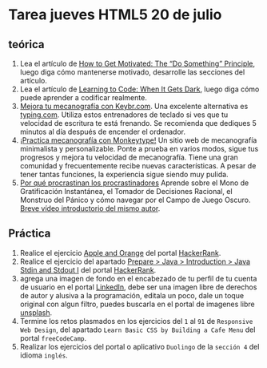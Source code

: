# Tarea jueves HTML5 20 de julio

## teórica

1. Lea el artículo de [How to Get Motivated: The “Do Something” Principle](https://markmanson.net/how-to-get-motivated#action), luego diga cómo mantenerse motivado, desarrolle las secciones del artículo.
2. Lea el artículo de [Learning to Code: When It Gets Dark](https://www.freecodecamp.org/news/learning-to-code-when-it-gets-dark-e485edfb58fd#.yjh0fehje), luego diga cómo puede aprender a codificar realmente.
3. [Mejora tu mecanografía con Keybr.com](https://www.keybr.com/). Una excelente alternativa es [typing.com](https://www.typing.com/). Utiliza estos entrenadores de teclado si ves que tu velocidad de escritura te está frenando. Se recomienda que dediques 5 minutos al día después de encender el ordenador.
4. [¡Practica mecanografía con Monkeytype!](https://monkeytype.com/) Un sitio web de mecanografía minimalista y personalizable. Ponte a prueba en varios modos, sigue tus progresos y mejora tu velocidad de mecanografía. Tiene una gran comunidad y frecuentemente recibe nuevas características. A pesar de tener tantas funciones, la experiencia sigue siendo muy pulida.
5. [Por qué procrastinan los procrastinadores](https://waitbutwhy.com/2013/10/why-procrastinators-procrastinate.html) Aprende sobre el Mono de Gratificación Instantánea, el Tomador de Decisiones Racional, el Monstruo del Pánico y cómo navegar por el Campo de Juego Oscuro. [Breve vídeo introductorio del mismo autor](https://youtu.be/arj7oStGLkU).

## Práctica

1. Realice el ejercicio [Apple and Orange](https://www.hackerrank.com/challenges/apple-and-orange/problem?isFullScreen=false) del portal [HackerRank](https://www.hackerrank.com/dashboard).
2. Realice el ejercicio del apartado [Prepare > Java > Introduction > Java Stdin and Stdout I](https://www.hackerrank.com/challenges/java-stdin-and-stdout-1/problem?isFullScreen=true) del portal [HackerRank](https://www.hackerrank.com/dashboard).
3. agrega una imagen de fondo en el encabezado de tu perfil de tu cuenta de usuario en el portal [LinkedIn](https://www.linkedin.com/), debe ser una imagen libre de derechos de autor y alusiva a la programación, editala un poco, dale un toque original con algun filtro, puedes buscarla en el portal de imagenes libre [unsplash](https://unsplash.com).
4. Termine los retos plasmados en los ejercicios del `1` al `91` de `Responsive Web Design`, del apartado `Learn Basic CSS by Building a Cafe Menu` del portal `freeCodeCamp`.
5. Realizar los ejercicios del portal o aplicativo `Duolingo` de la `sección 4` del idioma `inglés`.